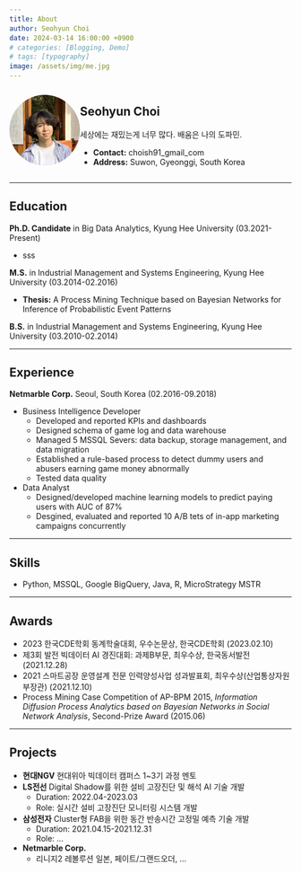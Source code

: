```yaml
---
title: About
author: Seohyun Choi
date: 2024-03-14 16:00:00 +0900
# categories: [Blogging, Demo]
# tags: [typography]
image: /assets/img/me.jpg
---
```


<!-- ## **Seohyun Choi** -->
<div style="display: flex; align-items: center;">
  <div style="flex: 1;">
    <img src="/assets/img/me.jpg" alt="Profile Picture" style="border-radius: 50%;" width="200">
  </div>
  <div style="flex: 3;">
  <h2>Seohyun Choi</h2>
  세상에는 재밌는게 너무 많다. 배움은 나의 도파민.<br/>
      <ul>
      <li><strong>Contact:</strong> choish91_gmail_com</li>
      <li><strong>Address:</strong> Suwon, Gyeonggi, South Korea</li>
    </ul>
  </div>
</div>

---

## Education
**Ph.D. Candidate** in Big Data Analytics, Kyung Hee University (03.2021-Present)  
- sss

**M.S.** in Industrial Management and Systems Engineering, Kyung Hee University (03.2014-02.2016)  
- **Thesis:** A Process Mining Technique based on Bayesian Networks for Inference of Probabilistic Event Patterns
  
**B.S.** in Industrial Management and Systems Engineering, Kyung Hee University (03.2010-02.2014)

---

## Experience
**Netmarble Corp.** Seoul, South Korea (02.2016-09.2018)
- Business Intelligence Developer
  - Developed and reported KPIs and dashboards
  - Designed schema of game log and data warehouse
  - Managed 5 MSSQL Severs: data backup, storage management, and data migration
  - Established a rule-based process to detect dummy users and abusers earning game money abnormally
  - Tested data quality
- Data Analyst
  - Designed/developed machine learning models to predict paying users with AUC of 87%
  - Desgined, evaluated and reported 10 A/B tets of in-app marketing campaigns concurrently 

---

## Skills
- Python, MSSQL, Google BigQuery, Java, R, MicroStrategy MSTR

---

## Awards
- 2023 한국CDE학회 동계학술대회, 우수논문상, 한국CDE학회 (2023.02.10)
- 제3회 발전 빅데이터 AI 경진대회: 과제B부문, 최우수상, 한국동서발전 (2021.12.28)
- 2021 스마트공장 운영설계 전문 인력양성사업 성과발표회, 최우수상(산업통상자원부장관) (2021.12.10)
- Process Mining Case Competition of AP-BPM 2015, _Information Diffusion Process Analytics based on Bayesian Networks in Social Network Analysis_, Second-Prize Award (2015.06)

---

## Projects
- **현대NGV** 현대위아 빅데이터 캠퍼스 1~3기 과정 멘토
- **LS전선** Digital Shadow를 위한 설비 고장진단 및 해석 AI 기술 개발
  - Duration: 2022.04-2023.03
  - Role: 실시간 설비 고장진단 모니터링 시스템 개발
- **삼성전자** Cluster형 FAB을 위한 동간 반송시간 고정밀 예측 기술 개발
  - Duration: 2021.04.15-2021.12.31
  - Role: ...
- **Netmarble Corp.**
  - 리니지2 레볼루션 일본, 페이트/그랜드오더, ...